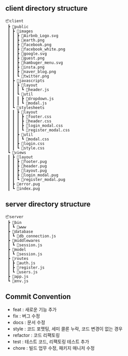## client directory structure

```
📦client
 ┣ 📂public
 ┃ ┣ 📂images
 ┃ ┃ ┣ 📜Airbnb_Logo.svg
 ┃ ┃ ┣ 📜earth.png
 ┃ ┃ ┣ 📜facebook.png
 ┃ ┃ ┣ 📜facebook_white.png
 ┃ ┃ ┣ 📜google.svg
 ┃ ┃ ┣ 📜guest.png
 ┃ ┃ ┣ 📜hambuger_menu.svg
 ┃ ┃ ┣ 📜insta.png
 ┃ ┃ ┣ 📜naver_blog.png
 ┃ ┃ ┗ 📜twitter.png
 ┃ ┣ 📂javascripts
 ┃ ┃ ┣ 📂layout
 ┃ ┃ ┃ ┗ 📜header.js
 ┃ ┃ ┗ 📂util
 ┃ ┃ ┃ ┣ 📜dropdown.js
 ┃ ┃ ┃ ┗ 📜modal.js
 ┃ ┗ 📂stylesheets
 ┃ ┃ ┣ 📂layout
 ┃ ┃ ┃ ┣ 📜footer.css
 ┃ ┃ ┃ ┣ 📜header.css
 ┃ ┃ ┃ ┣ 📜login_modal.css
 ┃ ┃ ┃ ┗ 📜register_modal.css
 ┃ ┃ ┣ 📂util
 ┃ ┃ ┃ ┗ 📜modal.css
 ┃ ┃ ┣ 📜login.css
 ┃ ┃ ┗ 📜style.css
 ┗ 📂views
 ┃ ┣ 📂layout
 ┃ ┃ ┣ 📜footer.pug
 ┃ ┃ ┣ 📜header.pug
 ┃ ┃ ┣ 📜layout.pug
 ┃ ┃ ┣ 📜login_modal.pug
 ┃ ┃ ┗ 📜register_modal.pug
 ┃ ┣ 📜error.pug
 ┃ ┗ 📜index.pug
```

## server directory structure

```
📦server
 ┣ 📂bin
 ┃ ┗ 📜www
 ┣ 📂database
 ┃ ┗ 📜db_connection.js
 ┣ 📂middlewares
 ┃ ┗ 📜session.js
 ┣ 📂model
 ┃ ┗ 📜session.js
 ┣ 📂routes
 ┃ ┣ 📜auth.js
 ┃ ┣ 📜register.js
 ┃ ┗ 📜users.js
 ┣ 📜app.js
 ┗ 📜env.js
```

## Commit Convention

- feat : 새로운 기능 추가
- fix : 버그 수정
- docs : 문서 수정
- style : 코드 포맷팅, 세미 콜론 누락, 코드 변경이 없는 경우
- refactor : 코드 리팩토링
- test : 테스트 코드, 리팩토링 테스트 추가
- chore : 빌드 업무 수정, 패키지 매니저 수정
